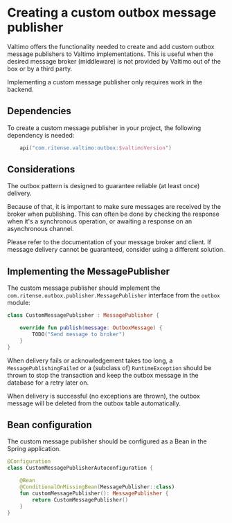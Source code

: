 # Creating a custom outbox message publisher

Valtimo offers the functionality needed to create and add custom outbox message publishers to Valtimo implementations.
This is useful when the desired message broker (middleware) is not provided by Valtimo out of the box or by a third
party.

Implementing a custom message publisher only requires work in the backend.

## Dependencies

To create a custom message publisher in your project, the following dependency is needed:

```kotlin
    api("com.ritense.valtimo:outbox:$valtimoVersion") 
```

## Considerations

The outbox pattern is designed to guarantee reliable (at least once) delivery.

Because of that, it is important to make sure messages are received by the broker when publishing. This can often be
done by checking the response when it's a synchronous operation, or awaiting a response on an asynchronous channel.

Please refer to the documentation of your message broker and client. If message delivery cannot be guaranteed, consider
using a different solution.

## Implementing the MessagePublisher

The custom message publisher should implement the `com.ritense.outbox.publisher.MessagePublisher` interface from
the `outbox` module:

```kotlin
class CustomMessagePublisher : MessagePublisher {

    override fun publish(message: OutboxMessage) {
        TODO("Send message to broker")
    }
}
```

When delivery fails or acknowledgement takes too long, a `MessagePublishingFailed` or a (subclass of) `RuntimeException`
should be thrown to stop the
transaction and keep the outbox message in the database for a retry later on.

When delivery is successful (no exceptions are thrown), the outbox message will be deleted from the outbox table automatically.

## Bean configuration

The custom message publisher should be configured as a Bean in the Spring application. 

```kotlin
@Configuration
class CustomMessagePublisherAutoconfiguration {

    @Bean
    @ConditionalOnMissingBean(MessagePublisher::class)
    fun customMessagePublisher(): MessagePublisher {
        return CustomMessagePublisher()
    }
}
```




